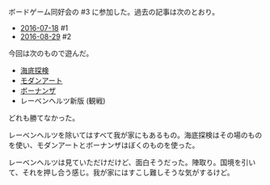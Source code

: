 ボードゲーム同好会の #3 に参加した。過去の記事は次のとおり。

- [2016-07-18][] #1
- [2016-08-29][] #2

今回は次のもので遊んだ。

- [海底探検](http://oinkgms.com/?pid=83947160)
- [モダンアート](http://www.newgamesorder.jp/games/modernart)
- [ボーナンザ](http://www.mobius-games.co.jp/Amigo/Bohnanza.htm)
- レーベンヘルツ新版 (観戦)

どれも勝てなかった。

レーベンヘルツを除いてはすべて我が家にもあるもの。海底探検はその場のものを使い、モダンアートとボーナンザはぼくのものを使った。

レーベンヘルツは見ていただけだけど、面白そうだった。陣取り。国境を引いて、それを押し合う感じ。我が家にはすこし難しそうな気がするけど。

[2016-07-18]: http://blog.bouzuya.net/2016/07/18/
[2016-08-29]: http://blog.bouzuya.net/2016/08/29/
